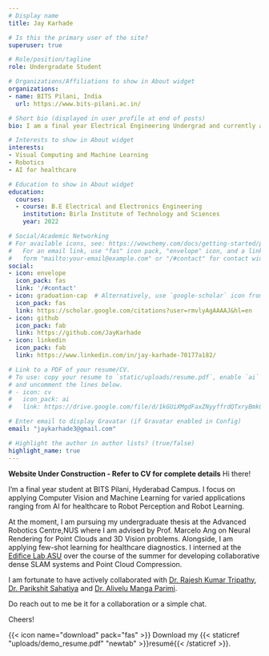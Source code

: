 ```yaml
---
# Display name
title: Jay Karhade

# Is this the primary user of the site?
superuser: true

# Role/position/tagline
role: Undergradate Student

# Organizations/Affiliations to show in About widget
organizations:
- name: BITS Pilani, India
  url: https://www.bits-pilani.ac.in/

# Short bio (displayed in user profile at end of posts)
bio: I am a final year Electrical Engineering Undergrad and currently a visiting research student at the [Advanced Robotics Centre,NUS](https://arc.nus.edu.sg/).

# Interests to show in About widget
interests:
- Visual Computing and Machine Learning
- Robotics
- AI for healthcare

# Education to show in About widget
education:
  courses:
  - course: B.E Electrical and Electronics Engineering
    institution: Birla Institute of Technology and Sciences
    year: 2022

# Social/Academic Networking
# For available icons, see: https://wowchemy.com/docs/getting-started/page-builder/#icons
#   For an email link, use "fas" icon pack, "envelope" icon, and a link in the
#   form "mailto:your-email@example.com" or "/#contact" for contact widget.
social:
- icon: envelope
  icon_pack: fas
  link: '/#contact'
- icon: graduation-cap  # Alternatively, use `google-scholar` icon from `ai` icon pack
  icon_pack: fas
  link: https://scholar.google.com/citations?user=rmvlyAgAAAAJ&hl=en
- icon: github
  icon_pack: fab
  link: https://github.com/JayKarhade
- icon: linkedin
  icon_pack: fab
  link: https://www.linkedin.com/in/jay-karhade-70177a182/

# Link to a PDF of your resume/CV.
# To use: copy your resume to `static/uploads/resume.pdf`, enable `ai` icons in `params.toml`, 
# and uncomment the lines below.
# - icon: cv
#   icon_pack: ai
#   link: https://drive.google.com/file/d/1kGUiXMgdFaxZNyyffrdQTxryBmkQCHTS/view?usp=sharing

# Enter email to display Gravatar (if Gravatar enabled in Config)
email: "jaykarhade3@gmail.com"

# Highlight the author in author lists? (true/false)
highlight_name: true
---
```

**Website Under Construction - Refer to CV for complete details**
Hi there!

I’m a final year student at BITS Pilani, Hyderabad Campus. I focus on applying Computer Vision and Machine Learning for varied applications ranging from AI for healthcare to Robot Perception and Robot Learning.

At the moment, I am pursuing my undergraduate thesis at the Advanced Robotics Centre,NUS where I am advised by Prof. Marcelo Ang on Neural Rendering for Point Clouds and 3D Vision problems. Alongside, I am applying few-shot learning for healthcare diagnostics. I interned at the [Edifice Lab,ASU](https://edificelab.com/) over the course of the summer for developing collaborative dense SLAM systems and Point Cloud Compression.

I am fortunate to have actively collaborated with [Dr. Rajesh Kumar Tripathy](https://scholar.google.com/citations?user=cvw_YK8AAAAJ&hl=en), [Dr. Parikshit Sahatiya](https://scholar.google.co.in/citations?user=sh_wsEEAAAAJ&hl=en) and [Dr. Alivelu Manga Parimi](https://universe.bits-pilani.ac.in/hyderabad/alivelu/profile).

Do reach out to me be it for a collaboration or a simple chat.

Cheers!

{{< icon name="download" pack="fas" >}} Download my {{< staticref "uploads/demo_resume.pdf" "newtab" >}}resumé{{< /staticref >}}.
